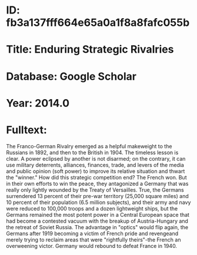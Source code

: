 # ID: fb3a137fff664e65a0a1f8a8fafc055b
# Title: Enduring Strategic Rivalries
# Database: Google Scholar
# Year: 2014.0
# Fulltext:
The Franco-German Rivalry emerged as a helpful makeweight to the Russians in 1892, and then to the British in 1904.
The timeless lesson is clear.
A power eclipsed by another is not disarmed; on the contrary, it can use military deterrents, alliances, finances, trade, and levers of the media and public opinion (soft power) to improve its relative situation and thwart the "winner."
How did this strategic competition end?
The French won.
But in their own efforts to win the peace, they antagonized a Germany that was really only lightly wounded by the Treaty of Versailles.
True, the Germans surrendered 13 percent of their pre-war territory (25,000 square miles) and 10 percent of their population (6.5 million subjects), and their army and navy were reduced to 100,000 troops and a dozen lightweight ships, but the Germans remained the most potent power in a Central European space that had become a contested vacuum with the breakup of Austria-Hungary and the retreat of Soviet Russia.
The advantage in "optics" would flip again, the Germans after 1919 becoming a victim of French pride and revengeand merely trying to reclaim areas that were "rightfully theirs"-the French an overweening victor.
Germany would rebound to defeat France in 1940.